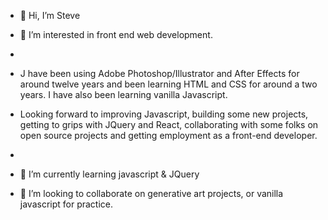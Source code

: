 - 👋 Hi, I’m Steve 
- 👀 I’m interested in front end web development. 
- 
- J have been using Adobe Photoshop/Illustrator and After Effects for around twelve years and been learning HTML and CSS for around a two years. I have also been learning vanilla Javascript. 

- Looking forward to improving Javascript, building some new projects, getting to grips with JQuery and React, collaborating with some folks on open source projects and getting employment as a front-end developer. 
- 
- 🌱 I’m currently learning javascript & JQuery
- 💞️ I’m looking to collaborate on generative art projects, or vanilla javascript for practice.


<!---
billyndroid/billyndroid is a ✨ special ✨ repository because its `README.md` (this file) appears on your GitHub profile.
You can click the Preview link to take a look at your changes.
--->
